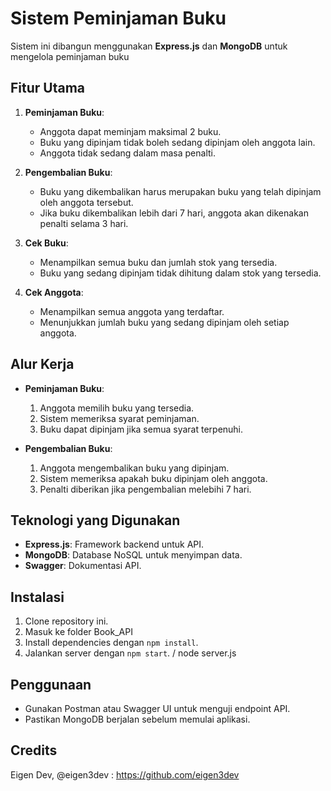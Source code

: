 # Sistem Peminjaman Buku

Sistem ini dibangun menggunakan **Express.js** dan **MongoDB** untuk mengelola peminjaman buku

## Fitur Utama

1. **Peminjaman Buku**:
   - Anggota dapat meminjam maksimal 2 buku.
   - Buku yang dipinjam tidak boleh sedang dipinjam oleh anggota lain.
   - Anggota tidak sedang dalam masa penalti.

2. **Pengembalian Buku**:
   - Buku yang dikembalikan harus merupakan buku yang telah dipinjam oleh anggota tersebut.
   - Jika buku dikembalikan lebih dari 7 hari, anggota akan dikenakan penalti selama 3 hari.

3. **Cek Buku**:
   - Menampilkan semua buku dan jumlah stok yang tersedia.
   - Buku yang sedang dipinjam tidak dihitung dalam stok yang tersedia.

4. **Cek Anggota**:
   - Menampilkan semua anggota yang terdaftar.
   - Menunjukkan jumlah buku yang sedang dipinjam oleh setiap anggota.

## Alur Kerja

- **Peminjaman Buku**:
  1. Anggota memilih buku yang tersedia.
  2. Sistem memeriksa syarat peminjaman.
  3. Buku dapat dipinjam jika semua syarat terpenuhi.

- **Pengembalian Buku**:
  1. Anggota mengembalikan buku yang dipinjam.
  2. Sistem memeriksa apakah buku dipinjam oleh anggota.
  3. Penalti diberikan jika pengembalian melebihi 7 hari.

## Teknologi yang Digunakan

- **Express.js**: Framework backend untuk API.
- **MongoDB**: Database NoSQL untuk menyimpan data.
- **Swagger**: Dokumentasi API.

## Instalasi

1. Clone repository ini.
2. Masuk ke folder Book_API
2. Install dependencies dengan `npm install`.
3. Jalankan server dengan `npm start`. / node server.js

## Penggunaan

- Gunakan Postman atau Swagger UI untuk menguji endpoint API.
- Pastikan MongoDB berjalan sebelum memulai aplikasi.

## Credits
Eigen Dev, @eigen3dev : https://github.com/eigen3dev
